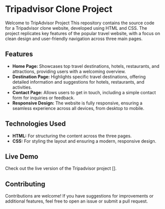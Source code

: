 
# Tripadvisor Clone Project

Welcome to TripAdvisor Project This repository contains the source code for a Tripadvisor clone website, developed using HTML and CSS. The project replicates key features of the popular travel website, with a focus on clean design and user-friendly navigation across three main pages.

## Features

- **Home Page:** Showcases top travel destinations, hotels, restaurants, and attractions, providing users with a welcoming overview.
- **Destination Page:** Highlights specific travel destinations, offering detailed information and suggestions for hotels, restaurants, and activities.
- **Contact Page:** Allows users to get in touch, including a simple contact form for inquiries or feedback.
- **Responsive Design:** The website is fully responsive, ensuring a seamless experience across all devices, from desktop to mobile.

## Technologies Used

- **HTML:** For structuring the content across the three pages.
- **CSS:** For styling the layout and ensuring a modern, responsive design.

## Live Demo

Check out the live version of the Tripadvisor project [].

## Contributing

Contributions are welcome! If you have suggestions for improvements or additional features, feel free to open an issue or submit a pull request.
